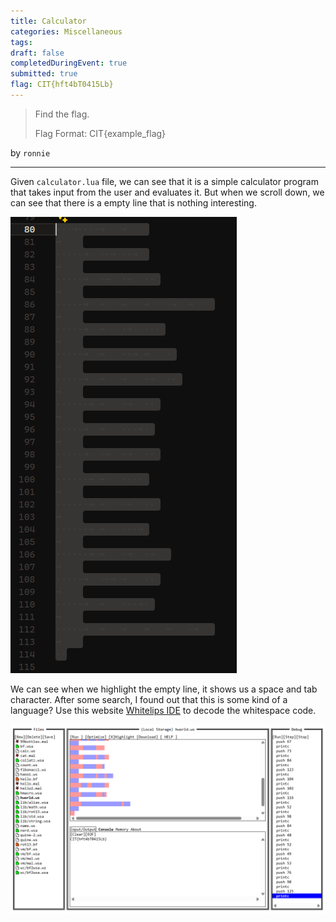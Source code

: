 ```yaml
---
title: Calculator
categories: Miscellaneous
tags: 
draft: false
completedDuringEvent: true
submitted: true
flag: CIT{hft4bT0415Lb}
---
```

> Find the flag.
>
> Flag Format: CIT{example_flag}

by `ronnie`

---

Given `calculator.lua` file, we can see that it is a simple calculator program that takes input from the user and evaluates it. But when we scroll down, we can see that there is a empty line that is nothing interesting.

![alt text](image.png)

We can see when we highlight the empty line, it shows us a space and tab character. After some search, I found out that this is some kind of a language? Use this website [Whitelips IDE](https://vii5ard.github.io/whitespace/) to decode the whitespace code.

![alt text](image-1.png)
